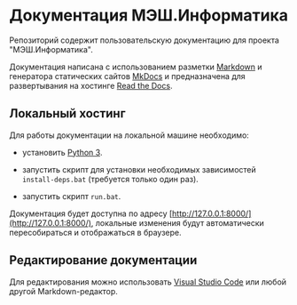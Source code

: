 # Документация МЭШ.Информатика

Репозиторий содержит пользовательскую документацию для проекта "МЭШ.Информатика".

Документация написана с использованием разметки [Markdown](https://github.com/adam-p/markdown-here/wiki/Markdown-Cheatsheet) и генератора статических сайтов [MkDocs](https://www.mkdocs.org/) и предназначена для развертывания на хостинге [Read the Docs](https://docs.readthedocs.io/en/stable/intro/getting-started-with-mkdocs.html).

## Локальный хостинг

Для работы документации на локальной машине необходимо:

- установить [Python 3](https://www.python.org/downloads/).

- запустить скрипт для установки необходимых зависимостей `install-deps.bat` (требуется только один раз).

- запустить скрипт `run.bat`.

Документация будет доступна по адресу [http://127.0.0.1:8000/](http://127.0.0.1:8000/), локальные изменения будут автоматически пересобираться и отображаться в браузере.

## Редактирование документации

Для редактирования можно использовать [Visual Studio Code](https://code.visualstudio.com/) или любой другой Markdown-редактор.
